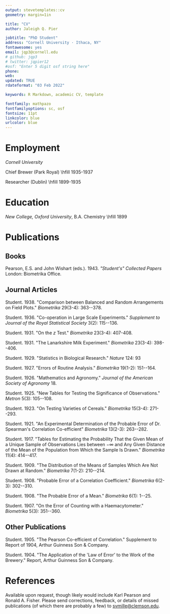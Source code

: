 ```yaml
---
output: stevetemplates::cv
geometry: margin=1in

title: "CV"
author: Jaleigh Q. Pier

jobtitle: "PhD Student"
address: "Cornell University · Ithaca, NY"
fontawesome: yes
email: jqp3@cornell.edu
# github: jqp3
# twitter: jqpier12
#osf: "Enter 5 digit osf string here"
phone: 
web: 
updated: TRUE
rdateformat: "03 Feb 2022"

keywords: R Markdown, academic CV, template

fontfamily: mathpazo
fontfamilyoptions: sc, osf
fontsize: 11pt
linkcolor: blue
urlcolor: blue
---
```


# Employment

*Cornell University*

Chief Brewer (Park Royal) \hfill 1935-1937

Researcher (Dublin) \hfill 1899-1935

# Education

*New College, Oxford University*, B.A. Chemistry \hfill 1899


# Publications

## Books

Pearson, E.S. and John Wishart (eds.). 1943. *"Student's" Collected Papers* London: Biometrika Office.

## Journal Articles

Student. 1938. "Comparison between Balanced and Random Arrangements on Field Plots." *Biometrika* 29(3-4): 363--378.

Student. 1936. "Co-operation in Large Scale Experiments." *Supplement to Journal of the Royal Statistical Society* 3(2): 115--136.

Student. 1931. "On the *z* Test." *Biometrika* 23(3-4): 407-408.

Student. 1931. "The Lanarkshire Milk Experiment." *Biometrika* 23(3-4): 398--406.

Student. 1929. "Statistics in Biological Research." *Nature* 124: 93

Student. 1927. "Errors of Routine Analysis." *Biometrika* 19(1-2): 151--164.

Student. 1926. "Mathematics and Agronomy." *Journal of the American Society of Agronomy* 18.

Student. 1925. "New Tables for Testing the Significance of Observations." *Metron* 5(3): 105--108.

Student. 1923. "On Testing Varieties of Cereals." *Biometrika* 15(3-4): 271--293.

Student. 1921. "An Experimental Determination of the Probable Error of Dr. Spearman's Correlation Co-efficient" *Biometrika* 13(2-3): 263--282.

Student. 1917. "Tables for Estimating the Probability That the Given Mean of a Unique Sample of Observations Lies between $-\infty$ and Any Given Distance of the Mean of the Population from Which the Sample Is Drawn." *Biometrika* 11(4): 414--417.

Student. 1909. "The Distribution of the Means of Samples Which Are Not Drawn at Random." *Biometrika* 7(1-2): 210--214.

Student. 1908. "Probable Error of a Correlation Coefficient." *Biometrika* 6(2-3): 302--310.

Student. 1908. "The Probable Error of a Mean." *Biometrika* 6(1): 1--25.

Student. 1907. "On the Error of Counting with a Haemacytometer." *Biometrika* 5(3): 351--360.

## Other Publications

Student. 1905. "The Pearson Co-efficient of Correlation." Supplement to Report of 1904, Arthur Guinness Son & Company.

Student. 1904. "The Application of the 'Law of Error' to the Work of the Brewery." Report, Arthur Guinness Son & Company.

# References

Available upon request, though likely would include Karl Pearson and Ronald A. Fisher. Please send corrections, feedback, or details of missed publications (of which there are probably a few) to svmille@clemson.edu.
